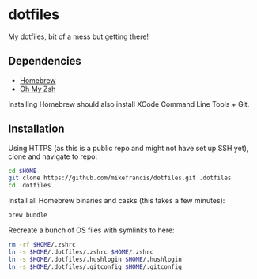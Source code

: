 # dotfiles

My dotfiles, bit of a mess but getting there!

## Dependencies

- [Homebrew](https://brew.sh)
- [Oh My Zsh](https://ohmyz.sh)

Installing Homebrew should also install XCode Command Line Tools + Git.

## Installation

Using HTTPS (as this is a public repo and might not have set up SSH yet), clone and navigate to repo:

```bash
cd $HOME
git clone https://github.com/mikefrancis/dotfiles.git .dotfiles
cd .dotfiles
```

Install all Homebrew binaries and casks (this takes a few minutes):

```bash
brew bundle
```

Recreate a bunch of OS files with symlinks to here:

```bash
rm -rf $HOME/.zshrc
ln -s $HOME/.dotfiles/.zshrc $HOME/.zshrc
ln -s $HOME/.dotfiles/.hushlogin $HOME/.hushlogin
ln -s $HOME/.dotfiles/.gitconfig $HOME/.gitconfig
```

